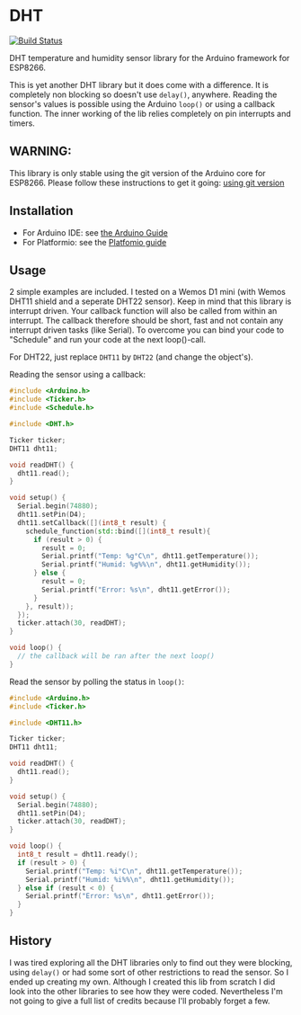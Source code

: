 # DHT

[![Build Status](https://travis-ci.com/bertmelis/DHT.svg?branch=master)](https://travis-ci.com/bertmelis/DHT)

DHT temperature and humidity sensor library for the Arduino framework for ESP8266.

This is yet another DHT library but it does come with a difference. It is completely non blocking so doesn't use `delay()`, anywhere. Reading the sensor's values is possible using the Arduino `loop()` or using a callback function.
The inner working of the lib relies completely on pin interrupts and timers.

## WARNING:
This library is only stable using the git version of the Arduino core for ESP8266.
Please follow these instructions to get it going: [using git version](https://github.com/esp8266/Arduino#using-git-version)

## Installation

* For Arduino IDE: see [the Arduino Guide](https://www.arduino.cc/en/Guide/Libraries#toc4)
* For Platformio: see the [Platfomio guide](http://docs.platformio.org/en/latest/projectconf/section_env_library.html)

## Usage

2 simple examples are included. I tested on a Wemos D1 mini (with Wemos DHT11 shield and a seperate DHT22 sensor).
Keep in mind that this library is interrupt driven. Your callback function will also be called from within an interrupt. The callback therefore should be short, fast and not contain any interrupt driven tasks (like Serial).
To overcome you can bind your code to "Schedule" and run your code at the next loop()-call.

For DHT22, just replace `DHT11` by `DHT22` (and change the object's).

Reading the sensor using a callback:
```C++
#include <Arduino.h>
#include <Ticker.h>
#include <Schedule.h>

#include <DHT.h>

Ticker ticker;
DHT11 dht11;

void readDHT() {
  dht11.read();
}

void setup() {
  Serial.begin(74880);
  dht11.setPin(D4);
  dht11.setCallback([](int8_t result) {
    schedule_function(std::bind([](int8_t result){
      if (result > 0) {
        result = 0;
        Serial.printf("Temp: %g°C\n", dht11.getTemperature());
        Serial.printf("Humid: %g%%\n", dht11.getHumidity());
      } else {
        result = 0;
        Serial.printf("Error: %s\n", dht11.getError());
      }
    }, result));
  });
  ticker.attach(30, readDHT);
}

void loop() {
  // the callback will be ran after the next loop()
}

```

Read the sensor by polling the status in `loop()`:
```C++
#include <Arduino.h>
#include <Ticker.h>

#include <DHT11.h>

Ticker ticker;
DHT11 dht11;

void readDHT() {
  dht11.read();
}

void setup() {
  Serial.begin(74880);
  dht11.setPin(D4);
  ticker.attach(30, readDHT);
}

void loop() {
  int8_t result = dht11.ready();
  if (result > 0) {
    Serial.printf("Temp: %i°C\n", dht11.getTemperature());
    Serial.printf("Humid: %i%%\n", dht11.getHumidity());
  } else if (result < 0) {
    Serial.printf("Error: %s\n", dht11.getError());
  }
}
```

## History

I was tired exploring all the DHT libraries only to find out they were blocking, using `delay()` or had some sort of other restrictions to read the sensor. So I ended up creating my own. Although I created this lib from scratch I did look into the other libraries to see how they were coded. Nevertheless I'm not going to give a full list of credits because I'll probably forget a few.

